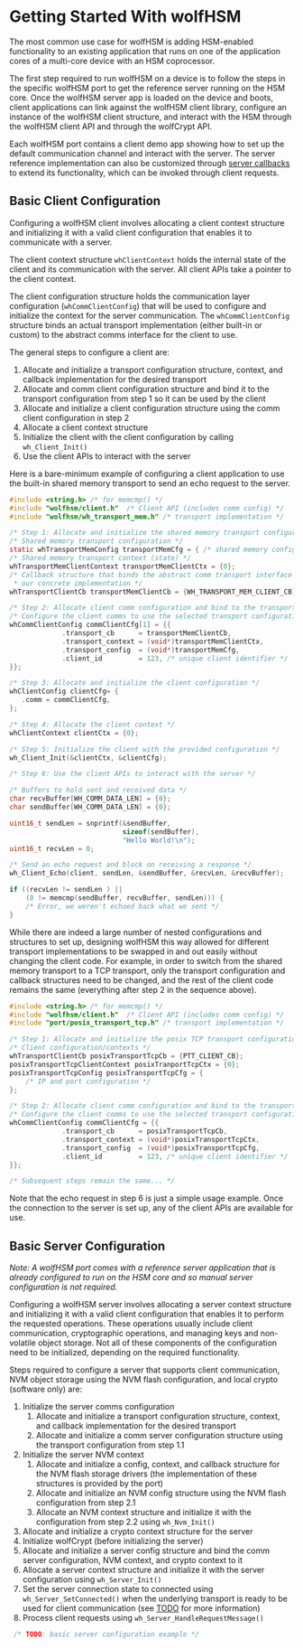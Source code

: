 # Getting Started With wolfHSM

The most common use case for wolfHSM is adding HSM-enabled functionality to an existing application that runs on one of the application cores of a multi-core device with an HSM coprocessor.

The first step required to run wolfHSM on a device is to follow the steps in the specific wolfHSM port to get the reference server running on the HSM core. Once the wolfHSM server app is loaded on the device and boots, client applications can link against the wolfHSM client library, configure an instance of the wolfHSM client structure, and interact with the HSM through the wolfHSM client API and through the wolfCrypt API.

Each wolfHSM port contains a client demo app showing how to set up the default communication channel and interact with the server. The server reference implementation can also be customized through [server callbacks](#server-callbacks) to extend its functionality, which can be invoked through client requests.

## Basic Client Configuration

Configuring a wolfHSM client involves allocating a client context structure and initializing it with a valid client configuration that enables it to communicate with a server.

The client context structure `whClientContext` holds the internal state of the client and its communication with the server. All client APIs take a pointer to the client context.

The client configuration structure holds the communication layer configuration (`whCommClientConfig`) that will be used to configure and initialize the context for the server communication. The `whCommClientConfig` structure binds an actual transport implementation (either built-in or custom) to the abstract comms interface for the client to use.

The general steps to configure a client are:

1. Allocate and initialize a transport configuration structure, context, and callback implementation for the desired transport
2. Allocate and comm client configuration structure and bind it to the transport configuration from step 1 so it can be used by the client
3. Allocate and initialize a client configuration structure using the comm client configuration in step 2
4. Allocate a client context structure
5. Initialize the client with the client configuration by calling `wh_Client_Init()`
6. Use the client APIs to interact with the server

Here is a bare-minimum example of configuring a client application to use the built-in shared memory transport to send an echo request to the server.

```c
#include <string.h> /* for memcmp() */
#include "wolfhsm/client.h"  /* Client API (includes comm config) */
#include "wolfhsm/wh_transport_mem.h" /* transport implementation */

/* Step 1: Allocate and initialize the shared memory transport configuration */
/* Shared memory transport configuration */
static whTransportMemConfig transportMemCfg = { /* shared memory config */ };
/* Shared memory transport context (state) */
whTransportMemClientContext transportMemClientCtx = {0};
/* Callback structure that binds the abstract comm transport interface to
 * our concrete implementation */
whTransportClientCb transportMemClientCb = {WH_TRANSPORT_MEM_CLIENT_CB};

/* Step 2: Allocate client comm configuration and bind to the transport */
/* Configure the client comms to use the selected transport configuration */
whCommClientConfig commClientCfg[1] = {{
             .transport_cb      = transportMemClientCb,
             .transport_context = (void*)transportMemClientCtx,
             .transport_config  = (void*)transportMemCfg,
             .client_id         = 123, /* unique client identifier */
}};

/* Step 3: Allocate and initialize the client configuration */
whClientConfig clientCfg= {
   .comm = commClientCfg,
};

/* Step 4: Allocate the client context */
whClientContext clientCtx = {0};

/* Step 5: Initialize the client with the provided configuration */
wh_Client_Init(&clientCtx, &clientCfg);

/* Step 6: Use the client APIs to interact with the server */

/* Buffers to hold sent and received data */
char recvBuffer[WH_COMM_DATA_LEN] = {0};
char sendBuffer[WH_COMM_DATA_LEN] = {0};

uint16_t sendLen = snprintf(&sendBuffer,
                            sizeof(sendBuffer),
                            "Hello World!\n");
uint16_t recvLen = 0;

/* Send an echo request and block on receiving a response */
wh_Client_Echo(client, sendLen, &sendBuffer, &recvLen, &recvBuffer);

if ((recvLen != sendLen ) ||
    (0 != memcmp(sendBuffer, recvBuffer, sendLen))) {
    /* Error, we weren't echoed back what we sent */
}
```

While there are indeed a large number of nested configurations and structures to set up, designing wolfHSM this way allowed for different transport implementations to be swapped in and out easily without changing the client code. For example, in order to switch from the shared memory transport to a TCP transport, only the transport configuration and callback structures need to be changed, and the rest of the client code remains the same (everything after step 2 in the sequence above).

```c
#include <string.h> /* for memcmp() */
#include "wolfhsm/client.h"  /* Client API (includes comm config) */
#include "port/posix_transport_tcp.h" /* transport implementation */

/* Step 1: Allocate and initialize the posix TCP transport configuration */
/* Client configuration/contexts */
whTransportClientCb posixTransportTcpCb = {PTT_CLIENT_CB};
posixTransportTcpClientContext posixTranportTcpCtx = {0};
posixTransportTcpConfig posixTransportTcpCfg = {
    /* IP and port configuration */
};

/* Step 2: Allocate client comm configuration and bind to the transport */
/* Configure the client comms to use the selected transport configuration */
whCommClientConfig commClientCfg = {{
             .transport_cb      = posixTransportTcpCb,
             .transport_context = (void*)posixTransportTcpCtx,
             .transport_config  = (void*)posixTransportTcpCfg,
             .client_id         = 123, /* unique client identifier */
}};

/* Subsequent steps remain the same... */
```

Note that the echo request in step 6 is just a simple usage example. Once the connection to the server is set up, any of the client APIs are available for use.

## Basic Server Configuration

*Note: A wolfHSM port comes with a reference server application that is already configured to run on the HSM core and so manual server configuration is not required.*

Configuring a wolfHSM server involves allocating a server context structure and initializing it with a valid client configuration that enables it to perform the requested operations. These operations usually include client communication, cryptographic operations, and managing keys and non-volatile object storage. Not all of these components of the configuration need to be initialized, depending on the required functionality.

Steps required to configure a server that supports client communication, NVM object storage using the NVM flash configuration, and local crypto (software only) are:

1. Initialize the server comms configuration
    1. Allocate and initialize a transport configuration structure, context, and callback implementation for the desired transport
    2. Allocate and initialize a comm server configuration structure using the transport configuration from step 1.1
2. Initialize the server NVM context
    1. Allocate and initialize a config, context, and callback structure for the NVM flash storage drivers (the implementation of these structures is provided by the port)
    2. Allocate and initialize an NVM config structure using the NVM flash configuration from step 2.1
    3. Allocate an NVM context structure and initialize it with the configuration from step 2.2 using `wh_Nvm_Init()`
3. Allocate and initialize a crypto context structure for the server
4. Initialize wolfCrypt (before initializing the server)
5. Allocate and initialize a server config structure and bind the comm server configuration, NVM context, and crypto context to it
6. Allocate a server context structure and initialize it with the server configuration using `wh_Server_Init()`
7. Set the server connection state to connected using `wh_Server_SetConnected()` when the underlying transport is ready to be used for client communication (see [TODO](todo) for more information)
8. Process client requests using `wh_Server_HandleRequestMessage()`

```c
 /* TODO: basic server configuration example */
```

